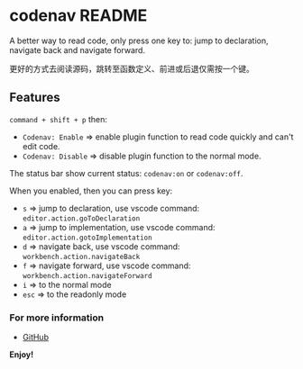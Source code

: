 # codenav README

A better way to read code, only press one key to: jump to declaration, navigate back and navigate forward.

更好的方式去阅读源码，跳转至函数定义、前进或后退仅需按一个键。

## Features

`command + shift + p` then:

- `Codenav: Enable` => enable plugin function to read code quickly and can't edit code.
- `Codenav: Disable` => disable plugin function to the normal mode.

The status bar show current status: `codenav:on` or `codenav:off`.

When you enabled, then you can press key:

- `s` => jump to declaration, use vscode command: `editor.action.goToDeclaration`
- `a` => jump to implementation, use vscode command: `editor.action.gotoImplementation`
- `d` => navigate back, use vscode command: `workbench.action.navigateBack`
- `f` => navigate forward, use vscode command: `workbench.action.navigateForward`
- `i` => to the normal mode
- `esc` => to the readonly mode

### For more information

* [GitHub](https://github.com/lqqyt2423/codenav)

**Enjoy!**
